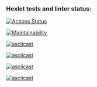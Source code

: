 ### Hexlet tests and linter status:
[![Actions Status](https://github.com/Lee-Soleil/python-project-49/actions/workflows/hexlet-check.yml/badge.svg)](https://github.com/Lee-Soleil/python-project-49/actions)

[![Maintainability](https://api.codeclimate.com/v1/badges/4d94a90f01e91e1148b3/maintainability)](https://codeclimate.com/github/Lee-Soleil/python-project-49/maintainability)

[![asciicast](https://asciinema.org/a/TORQIDd443qDVzbI0YYsFaE7j.svg)](https://asciinema.org/a/TORQIDd443qDVzbI0YYsFaE7j)

[![asciicast](https://asciinema.org/a/GyHItKye0MtzVVNoQp85aObXo.svg)](https://asciinema.org/a/GyHItKye0MtzVVNoQp85aObXo)

[![asciicast](https://asciinema.org/a/t7QtHPptuwNUVKig7BNfTSANU.svg)](https://asciinema.org/a/t7QtHPptuwNUVKig7BNfTSANU)

[![asciicast](https://asciinema.org/a/O3XlCTK15yJt9KQJOX2PYOVOA.svg)](https://asciinema.org/a/O3XlCTK15yJt9KQJOX2PYOVOA)
